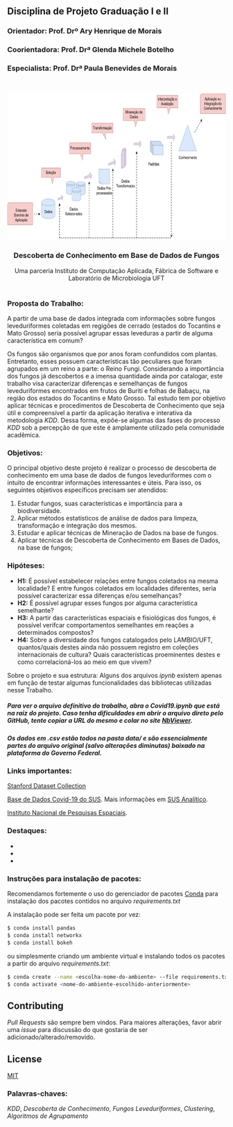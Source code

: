 ## Disciplina de Projeto Graduação I e II
### Orientador: Prof. Drº Ary Henrique de Morais
### Coorientadora: Prof. Drª Glenda Michele Botelho
### Especialista: Prof. Drª Paula Benevides de Morais

<!-- PROJECT SHIELDS -->
<!--
*** I'm using markdown "reference style" links for readability.
*** Reference links are enclosed in brackets [ ] instead of parentheses ( ).
*** See the bottom of this document for the declaration of the reference variables
*** for contributors-url, forks-url, etc. This is an optional, concise syntax you may use.
*** https://www.markdownguide.org/basic-syntax/#reference-style-links
-->



<!-- PROJECT LOGO -->
<br />
<p align="center">
  <a href="https://github.com/othneildrew/Best-README-Template">
    <img src="data/kdd_process.jpg" alt="KDD process" width="737" height="339">
  </a>

  <h3 align="center">Descoberta de Conhecimento em Base de Dados de Fungos</h3>

  <p align="center">
    Uma parceria Instituto de Computação Aplicada, Fábrica de Software e Laboratório de Microbiologia UFT
    <br />
    <!-- <a href="https://github.com/othneildrew/Best-README-Template"><strong>Explore the docs »</strong></a> -->
    <!-- <br /> -->
    <br />
    <!-- <a href="https://github.com/othneildrew/Best-README-Template">View Demo</a>
    ·
    <a href="https://github.com/othneildrew/Best-README-Template/issues">Report Bug</a>
    ·
    <a href="https://github.com/othneildrew/Best-README-Template/issues">Request Feature</a> -->
  </p>
</p>

### Proposta do Trabalho:
A partir de uma base de dados integrada com informações sobre fungos leveduriformes coletadas em regigões de cerrado (estados do Tocantins e Mato Grosso) seria possível agrupar essas leveduras a partir de alguma característica em comum?

Os fungos são organismos que por anos foram confundidos com plantas. Entretanto, esses possuem características tão peculiares que foram agrupados em um reino a parte: o Reino Fungi. Considerando a importância dos fungos já descobertos e a imensa quantidade ainda por catalogar, este trabalho visa caracterizar diferenças e semelhanças de fungos leveduriformes encontrados em frutos de Buriti e folhas de Babaçu, na região dos estados do Tocantins e Mato Grosso. Tal estudo tem por objetivo aplicar técnicas e procedimentos de Descoberta de Conhecimento que seja útil e compreensível a partir da aplicação iterativa e interativa da metodologia *KDD*. Dessa forma, expõe-se algumas das fases do processo *KDD* sob a percepção de que este é amplamente utilizado pela comunidade acadêmica.

### Objetivos:
O principal objetivo deste projeto é realizar o processo de descoberta de conhecimento em uma base de dados de fungos leveduriformes com o intuito de encontrar informações interessantes e úteis. Para isso, os seguintes objetivos específicos precisam ser atendidos:
1. Estudar fungos, suas características e importância para a biodiversidade.
2. Aplicar métodos estatísticos de análise de dados para limpeza, transformação e integração dos mesmos.
3. Estudar e aplicar técnicas de Mineração de Dados na base de fungos.
4. Aplicar técnicas de Descoberta de Conhecimento em Bases de Dados, na base de fungos;

### Hipóteses:
* **H1:** É possível estabelecer relações entre fungos coletados na mesma localidade? E entre fungos coletados em localidades diferentes, seria possível caracterizar essa diferenças e/ou semelhanças?
* **H2:** É possível agrupar esses fungos por alguma característica semelhante?
* **H3:** A partir das características espaciais e fisiológicas dos fungos, é possível verifcar comportamentos semelhantes em reações a determinados compostos?
* **H4:** Sobre a diversidade dos fungos catalogados pelo LAMBIO/UFT, quantos/quais destes ainda não possuem registro em coleções internacionais de cultura? Quais características proeminentes destes e como correlacioná-los ao meio em que vivem?

Sobre o projeto e sua estrutura:
Alguns dos arquivos *ipynb* existem apenas em função de testar algumas funcionalidades das bibliotecas utilizadas nesse Trabalho.

##### Para ver o arquivo definitivo do trabalho, abra o **Covid19.ipynb** que está na raiz do projeto. Caso tenha dificuldades em abrir o arquivo direto pelo GitHub, tente copiar a URL do mesmo e colar no site [NbViewer](https://nbviewer.jupyter.org/).

##### Os dados em *.csv* estão todos na pasta *data/* e são essencialmente partes do arquivo original (salvo alterações diminutas) baixado na plataforma do Governo Federal.



### Links importantes:
[Stanford Dataset Collection](http://snap.stanford.edu/data/)

[Base de Dados Covid-19 do SUS](https://covid.saude.gov.br/). Mais informações em [SUS Analítico](https://susanalitico.saude.gov.br/).

[Instituto Nacional de Pesquisas Espaciais](http://www.inpe.br/).


### Destaques:
- 
-
-

### Instruções para instalação de pacotes:
Recomendamos fortemente o uso do gerenciador de pacotes [Conda](https://docs.conda.io/projects/conda/en/latest/user-guide/install/) para instalação dos pacotes contidos no arquivo *requirements.txt*

A instalação pode ser feita um pacote por vez:

```sh
$ conda install pandas
$ conda install networkx
$ conda install bokeh
```
ou simplesmente criando um ambiente virtual e instalando todos os pacotes a partir do arquivo *requirements.txt*:
```sh
$ conda create --name <escolha-nome-do-ambiente> --file requirements.txt
$ conda activate <nome-do-ambiente-escolhido-anteriormente>
```

## Contributing
*Pull Requests* são sempre bem vindos. Para maiores alterações, favor abrir uma *issue* para discussão do que gostaria de ser adicionado/alterado/removido.

## License
[MIT](https://choosealicense.com/licenses/mit/)

### Palavras-chaves:
*KDD*, *Descoberta de Conhecimento*, *Fungos Leveduriformes*, *Clustering*, *Algoritmos de Agrupamento*